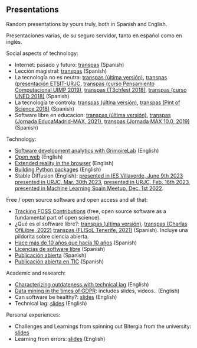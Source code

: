 ## Presentations

Random presentations by yours truly, both in Spanish and English.

Presentaciones varias, de su seguro servidor, tanto en español como en inglés.

Social aspects of technology:

* Internet: pasado y futuro: [transpas](internet-pasado-futuro/transpas.pdf) (Spanish)
* Lección magistral: [transpas](leccion-magistral/transpas.pdf) (Spanish)
* La tecnología no es neutra:
  [transpas (última versión)](tecnologia-no-neutra/tecnologia-no-neutra.pdf),
  [transpas (presentación ETSIT-URJC](tecnologia-no-neutra/tecnologia-no-neutra-urjc-2019.pdf), [transpas (curso Pensamiento Computacional UIMP 2019)](tecnologia-no-neutra/tecnologia-no-neutra-uimp-2019.pdf),
[transpas (T3chfest 2018)](tecnologia-no-neutra/tecnologia-no-neutra-t3chfest-2018.pdf),
  [transpas (curso UNED 2018)](tecnologia-no-neutra/tecnologia-no-neutra-uned-2018.pdf) 
  (Spanish)
* La tecnología te controla: [transpas (últina versión)](tecnologia-te-controla/transpas-2020-11.pdf), [transpas (Pint of Science 2018)](tecnologia-te-controla/transpas-2018-05.pdf) (Spanish)
* Software libre en educacion:  [transpas (última versión)](soft-libre-educacion/soft-libre-educacion.pdf), [transpas (Jornada EducaMadrid-MAX, 2021)](soft-libre-educacion/soft-libre-educacion-2021.pdf), [transpas (Jornada MAX 10.0, 2019)](soft-libre-educacion/soft-libre-educacion-2019.pdf) (Spanish)

Technology:

* [Software development analytics with GrimoireLab](grimoirelab/slides.pdf) (English)
* [Open web](open-web) (English)
* [Extended reality in the browser](xr) (English)
* [Building Python packages](pip-packages) (English)
* Stable Diffusion (English): [presented in IES Villaverde, June 9th 2023](stable-diffusion/slides-2023-06-09.pdf) [presented in URJC, Mar. 30th 2023](stable-diffusion/slides-2023-03-30.pdf), [presented in URJC, Feb. 16th 2023](stable-diffusion/slides-2023-02-16.pdf), [presented in Machine Learning Spain Meetup, Dec. 1st 2022](stable-diffusion/slides-2022-12-01.pdf).

Free / open source software and open access and all that:

* [Tracking FOSS Contributions](software-open-science/slides.pdf) (free, open source software as a fundamental part of open science).
* ¿Qué es el software libre?: [transpas (última versión)](software-libre/transpas.pdf), [transpas (Charlas OfiLibre, 2022)](software-libre/transpas-2022-ofilibre.pdf) [transpas (FLISoL Tenerife, 2021)](software-libre/transpas-2021-flisol.pdf) (Spanish). Incluye una pildorita sobre ciencia abierta.
* [Hace más de 10 años que hacía 10 años](es-libre-10-10/transpas.pdf) (Spanish)
* [Licencias de software libre](licencias-sobre/transpas.pdf) (Spanish)
* [Publicación abierta](publicacion-abierta/transpas.pdf) (Spanish)
* [Publicación abierta en TIC](publicacion-abierta-tic/transpas.pdf) (Spanish)

Academic and research:

* [Characterizing outdateness with technical lag](tech-lag-outdateness/) (English)
* [Data mining in the times of GDPR](research-privacy/): includes slides, videos.. (English)
* Can software be healthy?: [slides](healthy-sw/slides.pdf) (English)
* Technical lag: [slides](tech-lag/slides.pdf) (English)

Personal experiences:

* Challenges and Learnings from spinning out Bitergia from the university: [slides](research-company/slides.pdf)
* Learning from errors: [slides](learning-from-errors/slides.pdf) (English)
